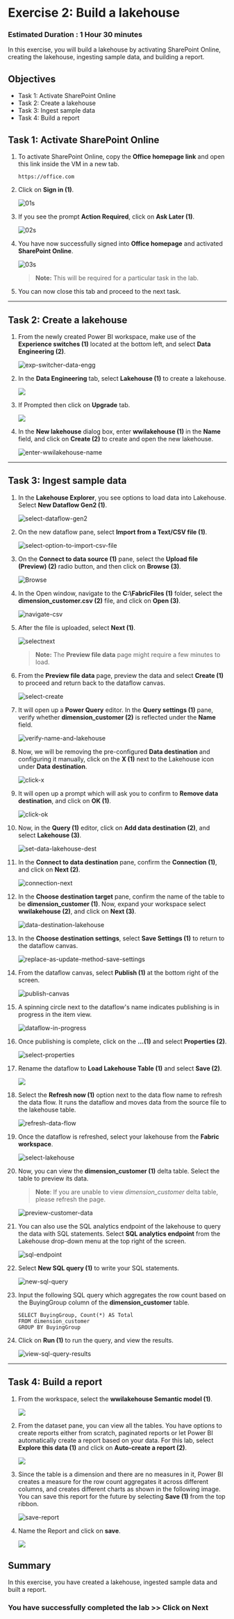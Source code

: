 # Exercise 2: Build a lakehouse

### Estimated Duration : 1 Hour 30 minutes

In this exercise, you will build a lakehouse by activating SharePoint Online, creating the lakehouse, ingesting sample data, and building a report.

## Objectives

- Task 1: Activate SharePoint Online
- Task 2: Create a lakehouse
- Task 3: Ingest sample data
- Task 4: Build a report

## Task 1: Activate SharePoint Online

1. To activate SharePoint Online, copy the **Office homepage link** and open this link inside the VM in a new tab.

   ```
   https://office.com
   ```

2. Click on **Sign in (1)**.

   ![01s](../media/01s.png)

3. If you see the prompt **Action Required**, click on **Ask Later (1)**.

   ![02s](../media/09/02s.png)

4. You have now successfully signed into **Office homepage** and activated **SharePoint Online**.

   ![03s](../media/09/03s.png)

   >**Note:** This will be required for a particular task in the lab.

5. You can now close this tab and proceed to the next task.

----

## Task 2: Create a lakehouse

1. From the newly created Power BI workspace, make use of the **Experience switches (1)** located at the bottom left, and select **Data Engineering (2)**.

   ![exp-switcher-data-engg](../media/09/01.png)

2. In the **Data Engineering** tab, select **Lakehouse (1)** to create a lakehouse.

   ![](../media/Fabric7.png)

3. If Prompted then click on **Upgrade** tab.

   ![](../media/lakehouse-exercise2-upgrade.png) 

4. In the **New lakehouse** dialog box, enter **wwilakehouse (1)** in the **Name** field, and click on **Create (2)** to create and open the new lakehouse.

   ![enter-wwilakehouse-name](../media/09/03.png)

----

## Task 3: Ingest sample data

1. In the **Lakehouse Explorer**, you see options to load data into Lakehouse. Select **New Dataflow Gen2 (1)**.

   ![select-dataflow-gen2](../media/09/04.png)

2. On the new dataflow pane, select **Import from a Text/CSV file (1)**.

   ![select-option-to-import-csv-file](../media/09/05.png)

3. On the **Connect to data source (1)** pane, select the **Upload file (Preview) (2)** radio button, and then click on **Browse (3)**.

   ![Browse](../media/09/06.png)

4. In the Open window, navigate to the **C:\FabricFiles (1)** folder, select the **dimension_customer.csv (2)** file, and click on **Open (3)**.

   ![navigate-csv](../media/09/07.png)  

5. After the file is uploaded, select **Next (1)**.

   ![selectnext](../media/09/08.png)

   >**Note:** The **Preview file data** page might require a few minutes to load.

6. From the **Preview file data** page, preview the data and select **Create (1)** to proceed and return back to the dataflow canvas.
   
   ![select-create](../media/09/09.png)

7. It will open up a **Power Query** editor. In the **Query settings (1)** pane, verify whether **dimension_customer (2)** is reflected under the **Name** field. 

   ![verify-name-and-lakehouse](../media/09/10.png)

8. Now, we will be removing the pre-configured **Data destination** and configuring it manually, click on the **X (1)** next to the Lakehouse icon under **Data destination**.

   ![click-x](../media/09/11.png)

9. It will open up a prompt which will ask you to  confirm to **Remove data destination**, and click on **OK (1)**.

   ![click-ok](../media/09/12.png)
   
10. Now, in the **Query (1)** editor, click on **Add data destination (2)**, and select **Lakehouse (3)**.

    ![set-data-lakehouse-dest](../media/09/13.png)

11. In the **Connect to data destination** pane, confirm the **Connection (1)**, and click on **Next (2)**.

    ![connection-next](../media/09/14.png)

12. In the **Choose destination target** pane, confirm the name of the table to be **dimension_customer (1)**. Now, expand your workspace select **wwilakehouse (2)**, and click on **Next (3)**.

    ![data-destination-lakehouse](../media/lakehouse-exercise2-destinationtarget.png) 

14. In the **Choose destination settings**, select **Save Settings (1)** to return to the dataflow canvas.

    ![replace-as-update-method-save-settings](../media/09/16.png)

15. From the dataflow canvas, select **Publish (1)** at the bottom right of the screen.

    ![publish-canvas](../media/09/17.png)

16. A spinning circle next to the dataflow's name indicates publishing is in progress in the item view.

    ![dataflow-in-progress](../media/09/18.png)

17. Once publishing is complete, click on the **...(1)** and select **Properties (2)**.

    ![select-properties](../media/09/19.png)

18. Rename the dataflow to **Load Lakehouse Table (1)** and select **Save (2)**.

    ![](../media/09/E2(2)-T2.3-S17.png)

19. Select the **Refresh now (1)** option next to the data flow name to refresh the data flow. It runs the dataflow and moves data from the source file to the lakehouse table.

    ![refresh-data-flow](../media/09/21.png)

20. Once the dataflow is refreshed, select your lakehouse from the **Fabric workspace**.

    ![select-lakehouse](../media/09/22a.png)

21. Now, you can view the **dimension_customer (1)** delta table. Select the table to preview its data.

    >**Note**: If you are unable to view _dimension_customer_ delta table, please refresh the page.

    ![preview-customer-data](../media/09/23.png)

23. You can also use the SQL analytics endpoint of the lakehouse to query the data with SQL statements. Select **SQL analytics endpoint** from the Lakehouse drop-down menu at the top right of the screen.

    ![sql-endpoint](../media/lakehouse-exercise2-endpoint.png)  

24. Select **New SQL query (1)** to write your SQL statements.

    ![new-sql-query](../media/09/25.png)

25. Input the following SQL query which aggregates the row count based on the BuyingGroup column of the **dimension_customer** table.

    ```
    SELECT BuyingGroup, Count(*) AS Total
    FROM dimension_customer
    GROUP BY BuyingGroup
    ```

26. Click on **Run (1)** to run the query, and view the results.

    ![view-sql-query-results](../media/09/26.png)

----

## Task 4: Build a report

1. From the workspace, select the **wwilakehouse Semantic model (1)**. 

   ![](../media/09/22.png)

2. From the dataset pane, you can view all the tables. You have options to create reports either from scratch, paginated reports or let Power BI automatically create a report based on your data. For this lab, select **Explore this data (1)** and click on **Auto-create a report (2)**.

   ![](../media/Fabric9.png)

3. Since the table is a dimension and there are no measures in it, Power BI creates a measure for the row count aggregates it across different columns, and creates different charts as shown in the following image. You can save this report for the future by selecting **Save (1)** from the top ribbon.

   ![save-report](../media/09/29.png)

4. Name the Report and click on **save**.

   ![](../media/lakehouse-exercise2-Report.png)

## Summary

In this exercise, you have created a lakehouse, ingested sample data and built a report.

### You have successfully completed the lab >> Click on Next
